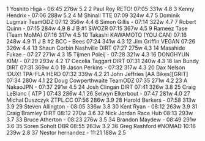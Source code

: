   1  Yoshito Higa  -  06:45    276w  5.2
  2  Paul Roy  RETO!  07:05    331w  4.8
  3  Kenny Hendrix  -  07:06    288w  5.2
  4  M Shinall  TTE  07:09    324w  4.7
  5  Dominik Lugmair  TeamODZ  07:12    356w  4.4
  6  Simon Gillis  -  07:14    322w  4.7
  7  Robert Quinn  -  07:15    284w  4.9
  8  J B #1  SWOZR  07:15    367w  4.5
  9  Rameez Tase  (Team MoMA)    07:16    317w  4.5
 10  Takashi KAWAMOTO  (YOU CAN)    07:16    248w  4.9
 11  J B #2  BCC - Bees  07:24    341w  4.3
 12  Jim Griffin  VEGAN  07:26    326w  4.4
 13  Shaun Corbin Nashville  DIRT  07:27    275w  4.3
 14  Masahide Fukae  -  07:27    271w  4.3
 15  Tijmen Poleij  -  07:28    321w  4.3
 16  DONGHYUN KIM/  -  07:29    293w  4.2
 17  Cecelia Taggart  DIRT  07:31    240w  4.3
 18  Ian Bundy  DIRT  07:31    369w  4.0
 19  Jason Perkins  -  07:32    317w  4.3
 20  Dax Nelson  !DUX! TPA-FLA HERD  07:32    339w  4.2
 21  John Jeffries  [AA Bikes][GRIT]  07:34    280w  4.1
 22  Doug Cowperthwaite  TeamODZ  07:35    271w  4.2
 23  A NakaoJPN  -  07:37    291w  4.5
 24  Josh Clingan  DIRT  07:41    326w  3.8
 25  Craig LeBlanc  [ ATP ]  07:43    286w  4.1
 26  Selwyn Elkerbout  -  07:47    281w  4.0
 27  Michal Duszczyk  ZTPL.CC  07:56    286w  3.9
 28  Harold Berkers  -  07:58    313w  3.9
 29  Steven Allington  -  08:05    336w  3.8
 30  Kent Ryan  -  08:12    263w  3.9
 31  Craig Bramley  DIRT  08:12    270w  3.6
 32  Nick Jordan  Race Hub  08:13    293w  3.7
 33  Bruce Atherton  -  08:23    276w  3.5
 34  Brandon Maydew  -  08:49    291w  3.6
 35  Soren Soholt  DBR  08:55    263w  3.2
 36  Greg Rashford  #NOMAD  10:16    239w  2.8
 37  Nestor hernandez  -  11:21    188w  2.5
